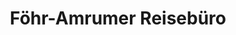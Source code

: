 ---
title: "Föhr-Amrumer Reisebüro"
url: /wyk-auf-foehr/foehr-amrumer-reisebuero/
shop: Reisebüro
---